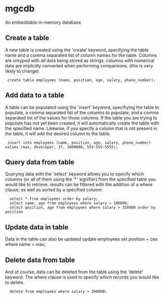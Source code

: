 # mgcdb
An embeddable in-memory database

## Create a table
A new table is created using the 'create' keyword, specifying the table name and a comma separated list of column names for the table.
Columns are untyped with _all_ data being stored as strings. columns with numerical data are implicitly converted when performing comparisons. 
(this is very likely to change)

     create table employees (name, position, age, salary, phone_number);


## Add data to a table
A table can be populated using the 'insert' keyword, specifiying the table to populate, a comma separated list of the columns to populate, and a comma separated
list of the values for those columns. If the table you are trying to populate has not yet been created, it will automatically create the table with the specified name. 
Likewise, if you specify a column that is not present in the table, it will add the desired column to the table.

     insert into employees (name, position, age, salary, phone_number) values (max, developer, 37, 1000000, 555-555-5555);

## Query data from table
Querying data with the 'select' keyword allows you to specify which columns (or all of them using the '*' signifier) from the specified table you would like to retrieve.
results can be filtered with the addition of a where clause, as well as sorted by a specified column:

      select * from employees order by salary;
      select name, age from employees where salary > 100000;
      select position, age from employees where salary > 150000 order by position

## Update data in table
Data in the table can also be updated
      update employees set position = ceo where name = max;

## Delete data from table
And of course, data can be deleted from the table using the 'delete' keyword. The where clause is used to specify _which_ records you would like to delete.

      delete from employees where salary > 200000;



